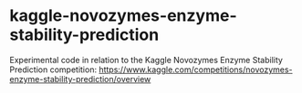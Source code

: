 # kaggle-novozymes-enzyme-stability-prediction

Experimental code in relation to the Kaggle Novozymes Enzyme Stability Prediction competition: https://www.kaggle.com/competitions/novozymes-enzyme-stability-prediction/overview 
